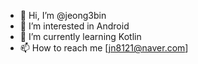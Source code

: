 - 👋 Hi, I’m @jeong3bin
- 👀 I’m interested in Android
- 🌱 I’m currently learning Kotlin
- 📫 How to reach me [jn8121@naver.com]

<!---
jeong3bin/jeong3bin is a ✨ special ✨ repository because its `README.md` (this file) appears on your GitHub profile.
You can click the Preview link to take a look at your changes.
--->
